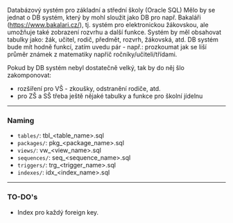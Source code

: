 Databázový systém pro základní a střední školy (Oracle SQL)
Mělo by se jednat o DB systém, který by mohl sloužit jako DB pro např. Bakaláři (https://www.bakalari.cz/), tj. systém pro elektronickou žákovskou, ale umožňuje také zobrazení rozvrhu a další funkce.
Systém by měl obsahovat tabulky jako: žák, učitel, rodič, předmět, rozvrh, žákovská, atd.
DB systém bude mít  hodně funkcí, zatím uvedu pár - např.: prozkoumat jak se liší průměr známek  z matematiky napříč ročníky/učiteli/třídami.

Pokud by DB systém nebyl dostatečně velký, tak by do něj šlo zakomponovat:
- rozšíření pro VŠ - zkoušky, odstranění rodiče, atd.
- pro ZŠ a SŠ třeba ještě nějaké tabulky a funkce pro školní jídelnu

---

### Naming

- `tables/`: tbl_<table_name>.sql
- `packages/`: pkg_<package_name>.sql
- `views/`: vw_<view_name>.sql
- `sequences/`: seq_<sequence_name>.sql
- `triggers/`: trg_<trigger_name>.sql
- `indexes/`: idx_<index_name>.sql

---

### TO-DO's

- Index pro každý foreign key. 